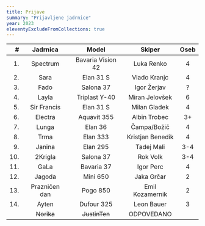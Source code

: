 ```yaml
---
title: Prijave
summary: "Prijavljene jadrnice"
year: 2023
eleventyExcludeFromCollections: true
---
```


| #  | Jadrnica      | Model             | Skiper            | Oseb  |
|---:|:-------------:|:-----------------:|:-----------------:|:-----:|
| 1. | Spectrum      | Bavaria Vision 42 | Luka Renko        |   4   |
| 2. | Sara          | Elan 31 S         | Vlado Kranjc      |   4   |
| 3. | Fado          | Salona 37         | Igor Žerjav       |   ?   |
| 4. | Layla         | Triplast Y-40     | Miran Jelovšek    |   6   |
| 5. | Sir Francis   | Elan 31 S         | Milan Gladek      |   4   |
| 6. | Electra       | Aquavit 355       | Albin Trobec      |   3+  |
| 7. | Lunga         | Elan 36           | Čampa/Božič       |   4   |
| 8. | Trma          | Elan 333          | Kristjan Benedik  |   4   |
| 9. | Janina        | Elan 295          | Tadej Mali        |   3-4 |
| 10.| 2Krigla       | Salona 37         | Rok Volk          |   3-4 |
| 11.| GaLa          | Bavaria 37        | Igor Perc         |   4   |
| 12.| Jagoda        | Mini 650          | Jaka Grčar        |   2   |
| 13.| Prazničen dan | Pogo 850          | Emil Kozamernik   |   2   |
| 14.| Ayten         | Dufour 325        | Leon Bauer        |   3   |
|    | <del>Norika</del>| <del>JustinTen</del> | ODPOVEDANO  |       |
